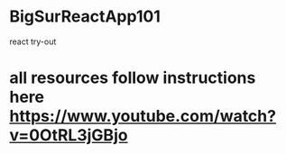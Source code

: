 # BigSurReactApp101
react try-out 

# all resources follow instructions here https://www.youtube.com/watch?v=0OtRL3jGBjo
